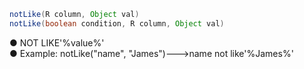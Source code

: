 ```java
notLike(R column, Object val)
notLike(boolean condition, R column, Object val)
```
● NOT LIKE'%value%'<br />● Example: notLike("name", "James")--->name not like'%James%'
